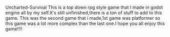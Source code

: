 Uncharted-Survival
This is a top down rpg style game that I made in godot engine all by my self.It's still unfinished,there is a ton of stuff to add to this game.
This was the second game that i made,1st game was platformer so this game was a lot more complex than the last one.I hope you all enjoy this game!!!!
